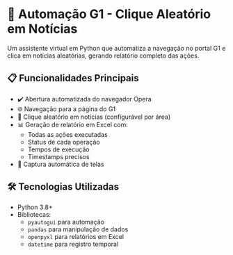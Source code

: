 # 📰 Automação G1 - Clique Aleatório em Notícias

Um assistente virtual em Python que automatiza a navegação no portal G1 e clica em notícias aleatórias, gerando relatório completo das ações.

## 📋 Funcionalidades Principais

- ✔️ Abertura automatizada do navegador Opera
- 🌐 Navegação para a página do G1
- 🎯 Clique aleatório em notícias (configurável por área)
- 📊 Geração de relatório em Excel com:
  - Todas as ações executadas
  - Status de cada operação
  - Tempos de execução
  - Timestamps precisos
- 📸 Captura automática de telas

## 🛠️ Tecnologias Utilizadas

- Python 3.8+
- Bibliotecas:
  - `pyautogui` para automação
  - `pandas` para manipulação de dados
  - `openpyxl` para relatórios em Excel
  - `datetime` para registro temporal
